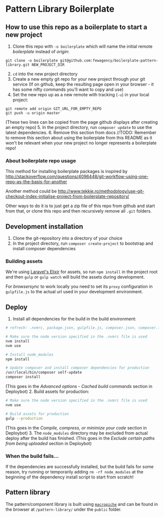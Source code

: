 # Pattern Library Boilerplate

## How to use this repo as a boilerplate to start a new project
1. Clone this repo with `-o boilerplate` which will name the initial remote *boilerplate* instead of *origin*:
  
  ```shell
  git clone -o boilerplate git@github.com:fewagency/boilerplate-pattern-library.git NEW_PROJECT_DIR
  ```
  
2. `cd` into the new project directory
3. Create a new empty git repo for your new project through your git service 
(If on github, keep the resulting page open in your browser - it has some nifty commands you'll want to copy and use)
4. Set the new repo up as a new remote with tracking (`-u`) in your local project:
  
  ```shell
  git remote add origin GIT_URL_FOR_EMPTY_REPO
  git push -u origin master
  ```
  
  (These two lines can be copied from the page github displays after creating an empty repo) 
5. In the project directory, run `composer update` to use the latest dependencies.
6. Remove this section from docs
  //TODO: Remember to remove this section about using the boilerplate from this README as it won't be relevant when
  your new project no longer represents a boilerplate repo!

### About boilerplate repo usage
This method for installing boilerplate packages is inspired by
http://stackoverflow.com/questions/4096448/git-workflow-using-one-repo-as-the-basis-for-another

Another method could be
http://www.tekkie.ro/methodology/use-git-checkout-index-initialise-project-from-boilerplate-repository/

Other ways to do it is to just get a zip file of this repo from github and start from that,
or clone this repo and then recursively remove all `.git` folders.

## Development installation
1. Clone the git-repository into a directory of your choice
2. In the project directory, run `composer create-project` to bootstrap and install composer dependencies

### Building assets
We're using [Laravel's Elixir](http://laravel.com/docs/elixir) for assets, so run `npm install` in the project root
and then `gulp` or `gulp watch` will build the assets during development.

For *browsersync* to work locally you need to set its `proxy` configuration in `gulpfile.js` to the
actual url used in your development environment.

## Deploy
1. Install all dependencies for the build in the build environment:
  
  ```bash
  # refresh: .nvmrc, package.json, gulpfile.js, composer.json, composer.lock
  
  # Make sure the node version specified in the .nvmrc file is used
  nvm install
  nvm use
  
  # Install node_modules
  npm install
  
  # Update composer and install composer dependencies for production
  /usr/local/bin/composer self-update
  composer install
  ```
  
  (This goes in the *Advanced options* - *Cached build commands* section in Deploybot)
2. Build assets for production:

  ```bash
  # Make sure the node version specified in the .nvmrc file is used
  nvm use
  
  # Build assets for production
  gulp --production
  ```

  (This goes in the *Compile, compress, or minimize your code* section in Deploybot)
3. The `node_modules` directory may be excluded from actual deploy after the build has finished.
  (This goes in the *Exclude certain paths from being uploaded* section in Deploybot)

### When the build fails...
If the dependencies are successfully installed, but the build fails for some reason,
try running or temporarily adding `rm -rf node_modules` at the beginning of the dependency install script
to start from scratch!

## Pattern library
The pattern/component library is built using [`macropiche`](https://github.com/fewagency/macropiche)
and can be found in the browser at `/pattern-library/` under the `public` folder. 
